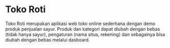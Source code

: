 # Toko Roti
Toko Roti merupakan aplikasi web toko online sederhana dengan demo produk penjualan sayur. Produk dan kategori dapat diubah dengan bebas (tidak hanya sayur), pengaturan (nama situs, rekening) dan sebagainya bisa diubah dengan bebas melalui dasboard.
